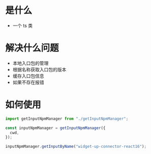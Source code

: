 # 是什么

- 一个 ts 类

# 解决什么问题

- 本地入口包的管理
- 根据名称获取入口包的版本
- 缓存入口包信息
- 如果不存在报错

# 如何使用

```ts
import getInputNpmManager from "./getInputNpmManager";

const inputNpmManager = getInputNpmManager({
  cwd,
});

inputNpmManager.getInputByName("widget-up-connector-react16");
```

